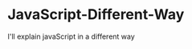                                          
# JavaScript-Different-Way
I'll explain javaScript in a different way       
  









